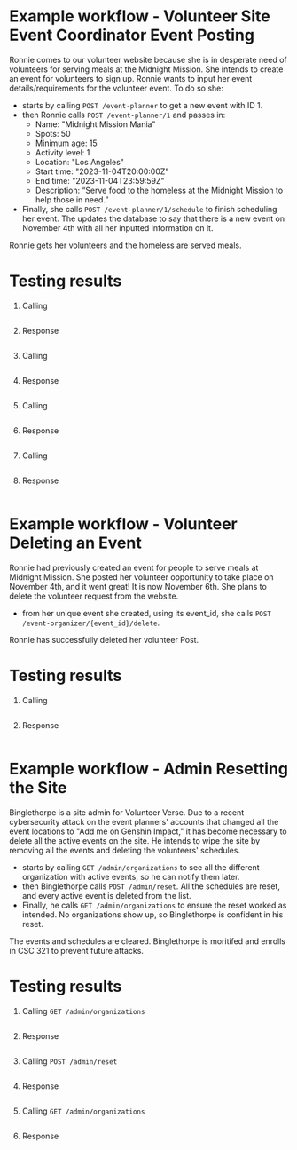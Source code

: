 # Example workflow - Volunteer Site Event Coordinator Event Posting

Ronnie comes to our volunteer website because she is in desperate need of volunteers for serving meals at the Midnight Mission. She intends to create an event for volunteers to sign up. Ronnie wants to input her event details/requirements for the volunteer event. To do so she:

- starts by calling `POST /event-planner` to get a new event with ID 1.
- then Ronnie calls `POST /event-planner/1` and passes in:
  - Name: "Midnight Mission Mania"
  - Spots: 50
  - Minimum age: 15
  - Activity level: 1
  - Location: "Los Angeles"
  - Start time: "2023-11-04T20:00:00Z"
  - End time: "2023-11-04T23:59:59Z"
  - Description: “Serve food to the homeless at the Midnight Mission to help those in need.”
- Finally, she calls `POST /event-planner/1/schedule` to finish scheduling her event. The updates the database to say that there is a new event on November 4th with all her inputted information on it.

Ronnie gets her volunteers and the homeless are served meals.

# Testing results
1. Calling 

```html
```

2. Response

```json
```

3. Calling 

```html
```

4. Response

```json
```

5. Calling 

```html
```

6. Response

```json
```

7. Calling 

```html
```

8. Response

```json
```

# Example workflow - Volunteer Deleting an Event

Ronnie had previously created an event for people to serve meals at Midnight Mission. She posted her volunteer opportunity to take place on November 4th, and it went great! It is now November 6th. She plans to delete the volunteer request from the website. 

- from her unique event she created, using its event_id, she calls `POST /event-organizer/{event_id}/delete`.

Ronnie has successfully deleted her volunteer Post.

# Testing results
1. Calling 

```html
```

2. Response

```json
```

# Example workflow - Admin Resetting the Site

Binglethorpe is a site admin for Volunteer Verse. Due to a recent cybersecurity attack on the event planners' accounts that changed all the event locations to "Add me on Genshin Impact," it has become necessary to delete all the active events on the site. He intends to wipe the site by removing all the events and deleting the volunteers' schedules.

- starts by calling `GET /admin/organizations` to see all the different organization with active events, so he can notify them later.
- then Binglethorpe calls `POST /admin/reset`. All the schedules are reset, and every active event is deleted from the list.
- Finally, he calls `GET /admin/organizations` to ensure the reset worked as intended. No organizations show up, so Binglethorpe is confident in his reset.

The events and schedules are cleared. Binglethorpe is moritifed and enrolls in CSC 321 to prevent future attacks.

# Testing results
1. Calling `GET /admin/organizations`

```html
```

2. Response

```json
```

3. Calling `POST /admin/reset`

```html
```

4. Response

```json
```

5. Calling `GET /admin/organizations`

```html
```

6. Response

```json
```
